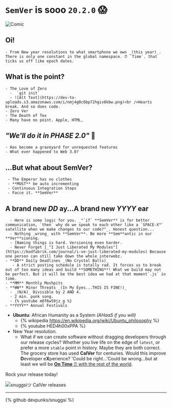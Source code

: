 # `SemVer` is sooo `20.2.0` 😱

  ![Comic](https://dev-to-uploads.s3.amazonaws.com/i/9hs03jei042my4bqaox1.jpeg)

## Oi!
    - From New year resolutions to what smartphone we own _(this year)_. There is only one constant in the global namespace. ⏰ `Time`. that ticks us off like epoch dates.

## What is the point?
    - The Love of Zero
      -  `git init`
      - ![Alt Text](https://dev-to-uploads.s3.amazonaws.com/i/nmj4g0c6bp72hgiv8kbw.png)<br />Hearts break. And so does code.
    - Zero Ver
    - The Death of Tex
    - Many have no point. Apple, HTML, 
## _"We'll do it in PHASE 2.0"_ 👀
    - Has become a graveyard for unrequested features
    - What ever happened to Web 3.0?
## ...But what about SemVer?
     - The Emperor has no clothes
     - **MUST** be auto incrementing
     - Continuous Integration Steps
     - Facce it. **SemVer**
## A brand new **_DD_ ay**...A brand new **_YYYY_ ear**
      - Here is some logic for you. _"`if` **SemVer** is for better communication, `then` why do we speak to each other like a `SPACE-X™` satellite when we make changes to our code?"_. Honest question...
      - Nothing _wrong_ with **SemVer**. Be more **Sem**antic in our **Ver**sioning.
      - [Naming things is hard. Versioning even harder.
      - Never Forget [_"I Just Liberated My Modules"](https://kodfabrik.com/journal/i-ve-just-liberated-my-modules) Because one person can still take down the whole interwebz.
    - **DD** Daily Deadlines _(No Crystal Balls)_
       - A strict posting schedule is totally rad. It forces us to break out of too many ideas and build **SOMETHING**! What we build may not be perfect. But it will be the best idea we had at that moment`.js` in time.
    - **MM** Monthly Moshpits
    - **WW** Minor Threats _(In My Eyes...THIS IS FINE!)_
      - _(N/A)_ Divisible by 2 AND 4.
      - 2 min. punk song.
      - {% youtube mOf6w59jz_g %}
    - **YYYY** Annual Festivals
  - **Ubuntu**: African Humanity as a System _(AHaaS if you will)_
    - {% wikipedia https://en.wikipedia.org/wiki/Ubuntu_philosophy %}
    - {% youtube HED4h00xPPA %}
  - New Year resolution.
    - What if we can create software without dragging developers through our release cycles? Whether you live life on the edge of `latest`, or prefer a more `stable` point in history. Maybe they are both correct. The grocery store has used **CalVer** for centuries. Would this improve **D**eveloper e**X**perience? 'Could be right...'Could be wrong...but at least we will be [**On Time** ⏰ with the rest of the world](https://www.news.com.au/technology/why-do-americans-put-the-date-the-wrong-way-around/news-story/2623ac4a756a5948df44c0233ea8b4a9).

Rock your release today!

![snuggsiツ CalVer releases](https://dev-to-uploads.s3.amazonaws.com/i/4ll6ojigi5w69fetfanv.png)


<hr>

{% github devpunks/snuggsi %}
